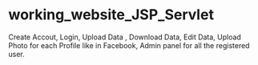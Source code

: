 # working_website_JSP_Servlet
Create Accout, Login, Upload Data , Download Data, Edit Data, Upload Photo for each Profile like in Facebook, Admin panel for all the registered user.
